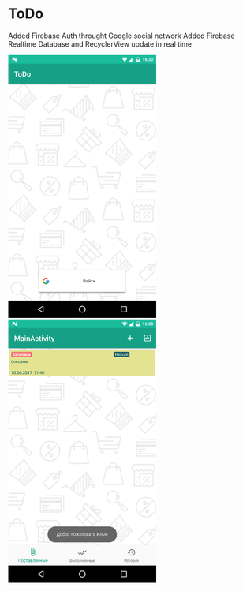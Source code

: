 # ToDo
Added Firebase Auth throught Google social network
Added Firebase Realtime Database and RecyclerView update in real time

<img src="https://github.com/fursailya/ToDo/blob/master/device-2017-04-12-153005.png" width=300px/>
<img src="https://github.com/fursailya/ToDo/blob/master/device-2017-04-12-153037.png" width=300px/>


